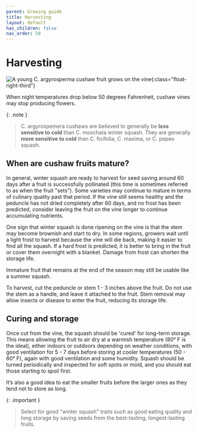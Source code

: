 ```yaml
---
parent: Growing guide
title: Harvesting
layout: default
has_children: false
nav_order: 50
---
```


# Harvesting

![A young C. argyrosperma cushaw fruit grows on the vine](../../assets/images/growing/immature-argyrosperma-fruit-200w.jpg "Sprawling young cushaw vine"){:class="float-right-third"}

When night temperatures drop below 50 degrees Fahrenheit, cushaw vines may stop producing flowers.

{: .note }
> C. argyrospemera cushaws are believed to generally be **less sensitive to cold** than C. moschata winter squash. They are generally **more sensitive to cold** than C. ficifolia, C. maxima, or C. pepeo squash.

## When are cushaw fruits mature?

In general, winter squash are ready to harvest for seed saving around 60 days after a fruit is successfully pollinated (this time is sometimes referred to as when the fruit "sets"). Some varieties may continue to mature in terms of culinary quality past that period. If the vine still seems healthy and the peduncle has not dried completely after 60 days, and no frost has been predicted, consider leaving the fruit on the vine longer to continue accumulating nutrients.

One sign that winter squash is done ripening on the vine is that the stem may become brownish and start to dry. In some regions, growers wait until a light frost to harvest because the vine will die back, making it easier to find all the squash. If a hard frost is predicted, it is better to bring in the fruit or cover them overnight with a blanket. Damage from frost can shorten the storage life.

Immature fruit that remains at the end of the season may still be usable like a summer squash.

To harvest, cut the peduncle or stem 1 - 3 inches above the fruit. Do not use the stem as a handle, and leave it attached to the fruit. Stem removal may allow insects or disease to enter the fruit, reducing its storage life.

## Curing and storage

Once cut from the vine, the squash should be 'cured' for long-term storage. This means allowing the fruit to air dry at a warmish temperature (80° F is the ideal), either indoors or outdoors depending on weather conditions, with good ventilation for 5 - 7 days before storing at cooler temperatures (50 - 60° F), again with good ventilation and some humidity. Squash should be turned periodically and inspected for soft spots or mold, and you should eat those starting to spoil first.

It’s also a good idea to eat the smaller fruits before the larger ones as they tend not to store as long.

{: .important }
>Select for good "winter squash" traits such as good eating quality and long storage by saving seeds from the best-tasting, longest-lasting fruits.
